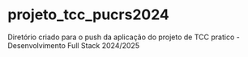 # projeto_tcc_pucrs2024
Diretório criado para o push da aplicação do projeto de TCC pratico - Desenvolvimento Full Stack 2024/2025
